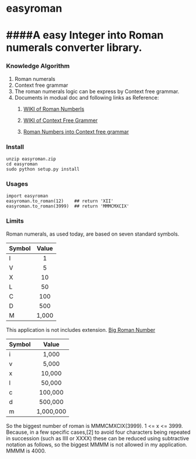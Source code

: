 # easyroman

####A easy Integer into Roman numerals converter library.
===

### Knowledge Algorithm

1. Roman numerals 
2. Context free grammar
3. The roman numerals logic can be express by Context free grammar.
4. Documents in modual doc and following links as Reference:
	1. [WIKI of Roman Numberls](http://en.wikipedia.org/wiki/Roman_numerals)
	
    2. [WIKI of Context Free Grammer](http://en.wikipedia.org/wiki/Context-free_grammar)
    
    3. [Roman Numbers into Context free grammar](http://www.cs.bath.ac.uk/~occ/comp0029/roman_numerals.shtml)
    
### Install
```
unzip easyroman.zip
cd easyroman
sudo python setup.py install

```


### Usages
```
import easyroman
easyroman.to_roman(12)    ## return 'XII'
easyroman.to_roman(3999)  ## return 'MMMCMXCIX'

```

### Limits

Roman numerals, as used today, are based on seven standard symbols.

| Symbol   |      Value    |
|----------|:-------------:|
|I 	|1|
|V 	|5|
|X 	|10|
|L 	|50|
|C 	|100|
|D 	|500|
|M 	|1,000|


This application is not includes extension.  [Big Roman Number](http://www.legionxxiv.org/numerals/)

| Symbol   |      Value    |
|----------|:-------------:|
|i 	|1,000|
|v 	|5,000|
|x 	|10,000|
|l 	|50,000|
|c 	|100,000|
|d 	|500,000|
|m 	|1,000,000|

So the biggest number of roman is MMMCMXCIX(3999). 1 <= x <= 3999. Because, in a few specific cases,[2] to avoid
four characters being repeated in succession (such as IIII or XXXX) these can be reduced using subtractive notation as follows,
so the biggest MMMM is not allowed in my application. MMMM is 4000.


